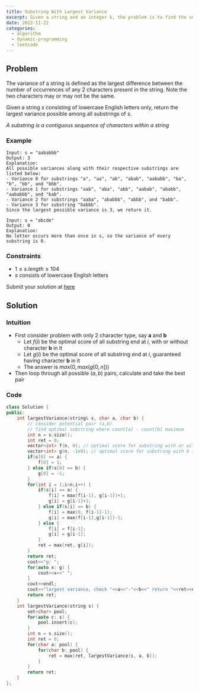```yaml
---
title: Substring With Largest Variance
excerpt: Given a string and an integer k, the problem is to find the substring of length k that has the largest variance of character frequencies in it
date: 2022-11-22
categories:
  - algorithm
  - dynamic-programming
  - leetcode
---
```


## Problem

The variance of a string is defined as the largest difference between the number of occurrences of any 2 characters present in the string. Note the two characters may or may not be the same.

Given a string $s$ consisting of lowercase English letters only, return the largest variance possible among all substrings of $s$.

_A substring is a contiguous sequence of characters within a string_

### Example

```
Input: s = "aababbb"
Output: 3
Explanation:
All possible variances along with their respective substrings are listed below:
- Variance 0 for substrings "a", "aa", "ab", "abab", "aababb", "ba", "b", "bb", and "bbb".
- Variance 1 for substrings "aab", "aba", "abb", "aabab", "ababb", "aababbb", and "bab".
- Variance 2 for substrings "aaba", "ababbb", "abbb", and "babb".
- Variance 3 for substring "babbb".
Since the largest possible variance is 3, we return it.
```

```
Input: s = "abcde"
Output: 0
Explanation:
No letter occurs more than once in s, so the variance of every substring is 0.
```

### Constraints

- $1 \leq s.length \leq 104$
- $s$ consists of lowercase English letters

Submit your solution at [here](https://leetcode.com/problems/substring-with-largest-variance/)

## Solution

### Intuition

- First consider problem with only 2 character type, say **a** and **b**
  - Let $f(i)$ be the optimal score of all substring end at $i$, with or without character **b** in it
  - Let $g(i)$ be the optimal score of all substring end at $i$, guaranteed having character **b** in it
  - The answer is $max(0, max(g[0,n]))$
- Then loop through all possible $(a,b)$ pairs, calculate and take the best pair

### Code

```cpp
class Solution {
public:
    int largestVariance(string& s, char a, char b) {
        // consider potential pair (a,b)
        // find optimal substring where count[a] - count[b] maximum
        int n = s.size();
        int ret = 0;
        vector<int> f(n, 0); // optimal score for substring with or without b in it
        vector<int> g(n, -1e9); // optimal score for substring with b in it
        if(s[0] == a) {
            f[0] = 1;
        } else if(s[0] == b) {
            g[0] = -1;
        }
        for(int i = 1;i<n;i++) {
            if(s[i] == a) {
                f[i] = max(f[i-1], g[i-1])+1;
                g[i] = g[i-1]+1;
            } else if(s[i] == b) {
                f[i] = max(0, f[i-1]-1);
                g[i] = max(f[i-1],g[i-1])-1;
            } else {
                f[i] = f[i-1];
                g[i] = g[i-1];
            }
            ret = max(ret, g[i]);
        }
        return ret;
        cout<<"g: ";
        for(auto x: g) {
            cout<<x<<" ";
        }
        cout<<endl;
        cout<<"largest variance, check "<<a<<"-"<<b<<" return "<<ret<<endl;
        return ret;
    }
    int largestVariance(string s) {
        set<char> pool;
        for(auto c: s) {
            pool.insert(c);
        }
        int n = s.size();
        int ret = 0;
        for(char a: pool) {
            for(char b: pool) {
                ret = max(ret, largestVariance(s, a, b));
            }
        }
        return ret;
    }
};
```
